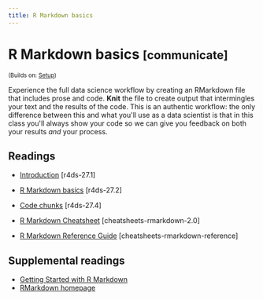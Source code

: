 ```yaml
---
title: R Markdown basics
---
```


<!-- Generated automatically from rmarkdown-basics.yml. Do not edit by hand -->

# R Markdown basics <small class='communicate'>[communicate]</small>
<small>(Builds on: [Setup](setup.md))</small>

Experience the full data science workflow by creating an RMarkdown file that
includes prose and code. __Knit__ the file to create output that intermingles
your text and the results of the code. This is an authentic workflow: the only
difference between this and what you'll use as a data scientist is that in
this class you'll always show your code so we can give you feedback on both
your results _and_ your process.

## Readings

  * [Introduction](http://r4ds.had.co.nz/r-markdown.html#introduction-18) [r4ds-27.1]

  * [R Markdown basics](http://r4ds.had.co.nz/r-markdown.html#r-markdown-basics) [r4ds-27.2]

  * [Code chunks](http://r4ds.had.co.nz/r-markdown.html#code-chunks) [r4ds-27.4]

  * [R Markdown Cheatsheet](https://github.com/rstudio/cheatsheets/blob/master/rmarkdown-2.0.pdf) [cheatsheets-rmarkdown-2.0]

  * [R Markdown Reference Guide](https://www.rstudio.com/wp-content/uploads/2015/03/rmarkdown-reference.pdf) [cheatsheets-rmarkdown-reference]


## Supplemental readings

* [Getting Started with R Markdown](supplements.html#grolemund-rmarkdown)
* [RMarkdown homepage](supplements.html#rmarkdown)

